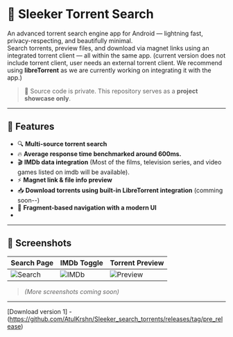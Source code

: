 # 🎯 Sleeker Torrent Search

An advanced torrent search engine app for Android — lightning fast, privacy-respecting, and beautifully minimal.  
Search torrents, preview files, and download via magnet links using an integrated torrent client — all within the same app.
(current version does not include torrent client, user needs an external torrent client. We recommend using **libreTorrent** as we are currently working on integrating it with the app.) 

> 🚫 Source code is private. This repository serves as a **project showcase only**.

---

## 📱 Features

- 🔍 **Multi-source torrent search**
- 🔥 **Average response time benchmarked around 600ms.**
- 🎬 **IMDb data integration** (Most of the films, television series, and video games listed on imdb will be available).
- ⚡ **Magnet link & file info preview**
- 📥 **Download torrents using built-in LibreTorrent integration** (comming soon--)
- 📂 **Fragment-based navigation with a modern UI**
- 


---

## 📸 Screenshots

| Search Page | IMDb Toggle | Torrent Preview |
|-------------|-------------|-----------------|
| ![Search](assets/search.png) | ![IMDb](assets/imdb.png) | ![Preview](assets/preview.png) |

> *(More screenshots coming soon)*

---


[Download version 1] - (https://github.com/AtulKrshn/Sleeker_search_torrents/releases/tag/pre_release)
